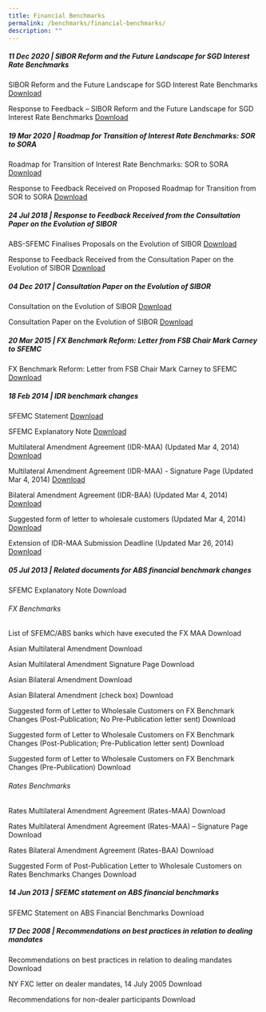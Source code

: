 ```yaml
---
title: Financial Benchmarks
permalink: /benchmarks/financial-benchmarks/
description: ""
---
```

##### 11 Dec 2020 | SIBOR Reform and the Future Landscape for SGD Interest Rate Benchmarks #####
SIBOR Reform and the Future Landscape for SGD Interest Rate Benchmarks
[Download](/files/Benchmarks/2020-12-11-SIBOR%20Reform%20and%20the%20Future%20Landscape%20for%20SGD%20Interest%20Rate%20Benchmarks.pdf)

Response to Feedback – SIBOR Reform and the Future Landscape for SGD Interest Rate Benchmarks
[Download](/files/Benchmarks/2020-12-11-Response%20to%20Feedback%20-%20SIBOR%20Reform%20and%20the%20Future%20Landscape%20for%20SGD%20Interest%20Rate%20Benchmarks.pdf)

##### 19 Mar 2020 | Roadmap for Transition of Interest Rate Benchmarks: SOR to SORA #####
Roadmap for Transition of Interest Rate Benchmarks: SOR to SORA
[Download](/files/Benchmarks/2020-03-19-30Aug2019-ABS-SFEMC%20Media%20Release%20on%20Roadmap%20for%20Transition%20of%20Interest%20Rate%20Benchmarks.pdf)

Response to Feedback Received on Proposed Roadmap for Transition from SOR to SORA
[Download](/files/Benchmarks/2020-03-19-Response%20to%20Feedback%20Received%20on%20Proposed%20Roadmap%20for%20Transition%20from%20SOR%20to%20SORA.pdf)

##### 24 Jul 2018 | Response to Feedback Received from the Consultation Paper on the Evolution of SIBOR #####
ABS-SFEMC Finalises Proposals on the Evolution of SIBOR
[Download](/files/Benchmarks/2018-07-24-ABS-SFEMC-finalises-proposal-evolution-SIBOR.pdf)

Response to Feedback Received from the Consultation Paper on the Evolution of SIBOR
[Download](/files/Benchmarks/2018-07-24-response-feedback-received-consultation-evolution-SIBOR.pdf)

##### 04 Dec 2017 | Consultation Paper on the Evolution of SIBOR
Consultation on the Evolution of SIBOR
[Download](/files/Benchmarks/2017-08-04-consultation-evolution-SIBOR.pdf)

Consultation Paper on the Evolution of SIBOR
[Download](/files/Benchmarks/2017-08-04-consultation-paper-evolution-SIBOR.pdf)

##### 20 Mar 2015 | FX Benchmark Reform: Letter from FSB Chair Mark Carney to SFEMC #####
FX Benchmark Reform: Letter from FSB Chair Mark Carney to SFEMC
[Download](/files/Benchmarks/2015-03-20-FX_benchmark_reforms-Letter_from_FSB_Chair.pdf)

##### 18 Feb 2014 | IDR benchmark changes #####
SFEMC Statement
[Download](/files/Benchmarks/2014-02-18-SFEMC_Statement_-_18_Feb_2014-FINAL.pdf)

SFEMC Explanatory Note
[Download](/files/Benchmarks/2014-02-18-SFEMC_Explanatory_Note_-_18_Feb_2014-FINAL.pdf)

Multilateral Amendment Agreement (IDR-MAA) (Updated Mar 4, 2014)
[Download](/files/Benchmarks/2014-02-18-IDR-MAA_2014_Mar_4.pdf)

Multilateral Amendment Agreement (IDR-MAA) - Signature Page (Updated Mar 4, 2014)
[Download](/files/Benchmarks/2014-02-18-IDR-MAA_Post-Pub_Letter_2014_Mar_4.docx)

Bilateral Amendment Agreement (IDR-BAA) (Updated Mar 4, 2014)
[Download](/files/Benchmarks/2014-02-18-IDR-BAA_2014_Mar_4.docx)

Suggested form of letter to wholesale customers (Updated Mar 4, 2014)
[Download](/files/Benchmarks/2014-02-18-FX_Post_Pub_Letter_(where_Pre_Pub_sent)_5_Jul.docx)

Extension of IDR-MAA Submission Deadline (Updated Mar 26, 2014)
[Download](/files/Benchmarks/2014-02-18-Extension_of_IDR-MAA_Submission_Deadline.pdf)

##### 05 Jul 2013 | Related documents for ABS financial benchmark changes
SFEMC Explanatory Note
Download 

######  FX Benchmarks ###### 
List of SFEMC/ABS banks which have executed the FX MAA
Download 

Asian Multilateral Amendment
Download 

Asian Multilateral Amendment Signature Page
Download 

Asian Bilateral Amendment
Download 

Asian Bilateral Amendment (check box)
Download 

Suggested form of Letter to Wholesale Customers on FX Benchmark Changes (Post-Publication; No Pre-Publication letter sent)
Download 

Suggested form of Letter to Wholesale Customers on FX Benchmark Changes (Post-Publication; Pre-Publication letter sent)
Download 

Suggested form of Letter to Wholesale Customers on FX Benchmark Changes (Pre-Publication)
Download 

###### Rates Benchmarks ###### 

Rates Multilateral Amendment Agreement (Rates-MAA)
Download 

Rates Multilateral Amendment Agreement (Rates-MAA) – Signature Page
Download 

Rates Bilateral Amendment Agreement (Rates-BAA)
Download 

Suggested Form of Post-Publication Letter to Wholesale Customers on Rates Benchmarks Changes
Download 

##### 14 Jun 2013 | SFEMC statement on ABS financial benchmarks #####
SFEMC Statement on ABS Financial Benchmarks
Download 

##### 17 Dec 2008 | Recommendations on best practices in relation to dealing mandates #####
Recommendations on best practices in relation to dealing mandates
Download 

NY FXC letter on dealer mandates, 14 July 2005
Download 

Recommendations for non-dealer participants
Download